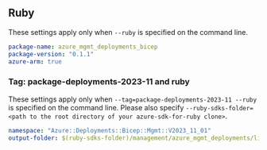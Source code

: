 
## Ruby

These settings apply only when `--ruby` is specified on the command line.

```yaml
package-name: azure_mgmt_deployments_bicep
package-version: "0.1.1"
azure-arm: true
```

### Tag: package-deployments-2023-11 and ruby

These settings apply only when `--tag=package-deployments-2023-11 --ruby` is specified on the command line.
Please also specify `--ruby-sdks-folder=<path to the root directory of your azure-sdk-for-ruby clone>`.

```yaml $(tag) == 'package-deployments-2023-11' && $(ruby)
namespace: "Azure::Deployments::Bicep::Mgmt::V2023_11_01"
output-folder: $(ruby-sdks-folder)/management/azure_mgmt_deployments/lib
```
